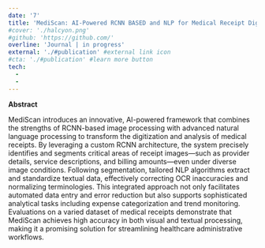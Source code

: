 ```yaml
---
date: '7'
title: 'MediScan: AI-Powered RCNN BASED and NLP for Medical Receipt Digitization and Analysis'
#cover: './halcyon.png'
#github: 'https://github.com/'
overline: 'Journal | in progress'
external: './#publication' #external link icon
#cta: './#publication' #learn more button
tech:
  -
  -
---
```


**Abstract**

MediScan introduces an innovative, AI-powered framework that combines the strengths of RCNN-based image processing with advanced natural language processing to transform the digitization and analysis of medical receipts. By leveraging a custom RCNN architecture, the system precisely identifies and segments critical areas of receipt images—such as provider details, service descriptions, and billing amounts—even under diverse image conditions. Following segmentation, tailored NLP algorithms extract and standardize textual data, effectively correcting OCR inaccuracies and normalizing terminologies. This integrated approach not only facilitates automated data entry and error reduction but also supports sophisticated analytical tasks including expense categorization and trend monitoring. Evaluations on a varied dataset of medical receipts demonstrate that MediScan achieves high accuracy in both visual and textual processing, making it a promising solution for streamlining healthcare administrative workflows.
